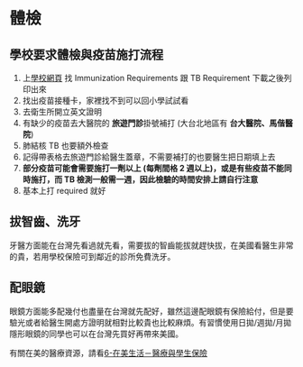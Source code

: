 # 體檢

## 學校要求體檢與疫苗施打流程

1. 上[學校網頁](https://wellness.ucsd.edu/studenthealth/health-requirements/Pages/default.aspx) 找 
Immunization Requirements 跟 TB Requirement 下載之後列印出來
2. 找出疫苗接種卡，家裡找不到可以回小學試試看
3. 去衛生所開立英文證明
4. 有缺少的疫苗去大醫院的 **旅遊門診**掛號補打 (大台北地區有 **台大醫院、馬偕醫院**)
5. 肺結核 TB 也要額外檢查
6. 記得帶表格去旅遊門診給醫生蓋章，不需要補打的也要醫生把日期填上去
7. **部分疫苗可能會需要施打一劑以上 (每劑間格 2 週以上)，或是有些疫苗不能同時施打，而 TB 檢測一般需一週，因此檢驗的時間安排上請自行注意**
8. 基本上打 required 就好

## 拔智齒、洗牙

牙醫方面能在台灣先看過就先看，需要拔的智齒能拔就趕快拔，在美國看醫生非常的貴，若用學校保險可到鄰近的診所免費洗牙。

## 配眼鏡

眼鏡方面能多配幾付也盡量在台灣就先配好，雖然這邊配眼鏡有保險給付，但是要驗光或者給醫生開處方證明就相對比較貴也比較麻煩。有習慣使用日拋/週拋/月拋隱形眼鏡的同學也可以在台灣先買好再帶來美國。

有關在美的醫療資源，請看[6-在美生活－醫療與學生保險]([醫療與學生保險](/6_在美生活/醫療與學生保險.md))

